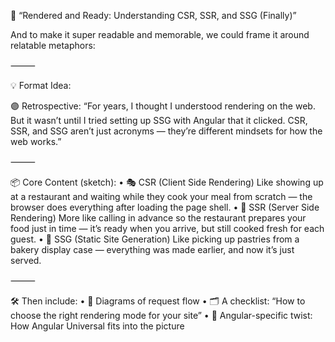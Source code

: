 🧠 “Rendered and Ready: Understanding CSR, SSR, and SSG (Finally)”

And to make it super readable and memorable, we could frame it around relatable metaphors:

⸻

💡 Format Idea:

🟣 Retrospective:
“For years, I thought I understood rendering on the web. But it wasn’t until I tried setting up SSG with Angular that it clicked. CSR, SSR, and SSG aren’t just acronyms — they’re different mindsets for how the web works.”

⸻

📦 Core Content (sketch):
	•	🎭 CSR (Client Side Rendering)
Like showing up at a restaurant and waiting while they cook your meal from scratch — the browser does everything after loading the page shell.
	•	🧱 SSR (Server Side Rendering)
More like calling in advance so the restaurant prepares your food just in time — it’s ready when you arrive, but still cooked fresh for each guest.
	•	🧁 SSG (Static Site Generation)
Like picking up pastries from a bakery display case — everything was made earlier, and now it’s just served.

⸻

🛠 Then include:
	•	📸 Diagrams of request flow
	•	🗂️ A checklist: “How to choose the right rendering mode for your site”
	•	🤖 Angular-specific twist: How Angular Universal fits into the picture
